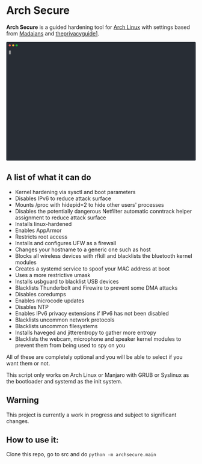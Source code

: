 # Arch Secure

**Arch Secure** is a guided hardening tool for [Arch Linux](https://wiki.archlinux.org/index.php/Arch_Linux) with settings based from [Madaians](https://madaidans-insecurities.github.io/guides/linux-hardening.html) and [theprivacyguide1](https://madaidans-insecurities.github.io/guides/linux-hardening.html).

![arch secure demo](demo.svg)


## A list of what it can do

* Kernel hardening via sysctl and boot parameters
* Disables IPv6 to reduce attack surface
* Mounts /proc with hidepid=2 to hide other users' processes
* Disables the potentially dangerous Netfilter automatic conntrack helper assignment to reduce attack surface
* Installs linux-hardened
* Enables AppArmor
* Restricts root access
* Installs and configures UFW as a firewall
* Changes your hostname to a generic one such as host
* Blocks all wireless devices with rfkill and blacklists the bluetooth kernel modules
* Creates a systemd service to spoof your MAC address at boot
* Uses a more restrictive umask
* Installs usbguard to blacklist USB devices
* Blacklists Thunderbolt and Firewire to prevent some DMA attacks
* Disables coredumps
* Enables microcode updates
* Disables NTP
* Enables IPv6 privacy extensions if IPv6 has not been disabled
* Blacklists uncommon network protocols
* Blacklists uncommon filesystems
* Installs haveged and jitterentropy to gather more entropy
* Blacklists the webcam, microphone and speaker kernel modules to prevent them from being used to spy on you

All of these are completely optional and you will be able to select if you want them or not.

This script only works on Arch Linux or Manjaro with GRUB or Syslinux as the bootloader and systemd as the init system.

## Warning

This project is currently a work in progress and subject to significant changes.


## How to use it:

Clone this repo, go to src and do `python -m archsecure.main`
